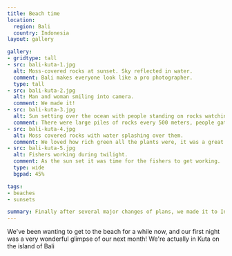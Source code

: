 ```yaml
---
title: Beach time
location:
  region: Bali
  country: Indonesia
layout: gallery

gallery:
- gridtype: tall
- src: bali-kuta-1.jpg
  alt: Moss-covered rocks at sunset. Sky reflected in water.
  comment: Bali makes everyone look like a pro photographer.
  type: tall
- src: bali-kuta-2.jpg
  alt: Man and woman smiling into camera.
  comment: We made it!
- src: bali-kuta-3.jpg
  alt: Sun setting over the ocean with people standing on rocks watching it.
  comment: There were large piles of rocks every 500 meters, people gathered on them for sunset.
- src: bali-kuta-4.jpg
  alt: Moss covered rocks with water splashing over them.
  comment: We loved how rich green all the plants were, it was a great contrast to the sunset.
- src: bali-kuta-5.jpg
  alt: Fishers working during twilight.
  comment: As the sun set it was time for the fishers to get working.
  type: wide
  bgpad: 45%

tags:
- beaches
- sunsets

summary: Finally after several major changes of plans, we made it to Indonesia! This was our original inspiration for taking the trip and we're excited to spend some lazy days in the sun.
---
```


We've been wanting to get to the beach for a while now, and our first night was a very wonderful glimpse of our next month! We're actually in Kuta on the island of Bali
